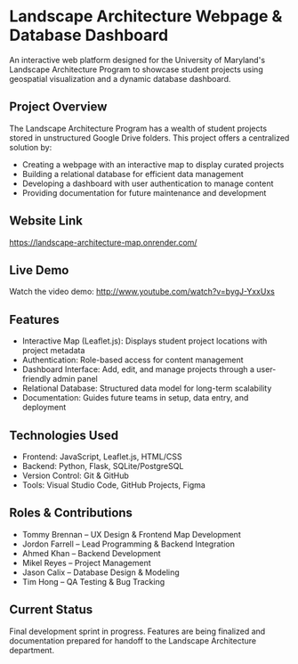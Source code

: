 # Landscape Architecture Webpage & Database Dashboard

An interactive web platform designed for the University of Maryland's Landscape Architecture Program to showcase student projects using geospatial visualization and a dynamic database dashboard.

## Project Overview

The Landscape Architecture Program has a wealth of student projects stored in unstructured Google Drive folders. This project offers a centralized solution by:

- Creating a webpage with an interactive map to display curated projects
- Building a relational database for efficient data management
- Developing a dashboard with user authentication to manage content
- Providing documentation for future maintenance and development

## Website Link
https://landscape-architecture-map.onrender.com/

## Live Demo

Watch the video demo: http://www.youtube.com/watch?v=bygJ-YxxUxs

## Features

- Interactive Map (Leaflet.js): Displays student project locations with project metadata
- Authentication: Role-based access for content management
- Dashboard Interface: Add, edit, and manage projects through a user-friendly admin panel
- Relational Database: Structured data model for long-term scalability
- Documentation: Guides future teams in setup, data entry, and deployment

## Technologies Used

- Frontend: JavaScript, Leaflet.js, HTML/CSS
- Backend: Python, Flask, SQLite/PostgreSQL
- Version Control: Git & GitHub
- Tools: Visual Studio Code, GitHub Projects, Figma

## Roles & Contributions

- Tommy Brennan – UX Design & Frontend Map Development  
- Jordon Farrell – Lead Programming & Backend Integration  
- Ahmed Khan – Backend Development  
- Mikel Reyes – Project Management 
- Jason Calix – Database Design & Modeling 
- Tim Hong – QA Testing & Bug Tracking

## Current Status

Final development sprint in progress. Features are being finalized and documentation prepared for handoff to the Landscape Architecture department.

